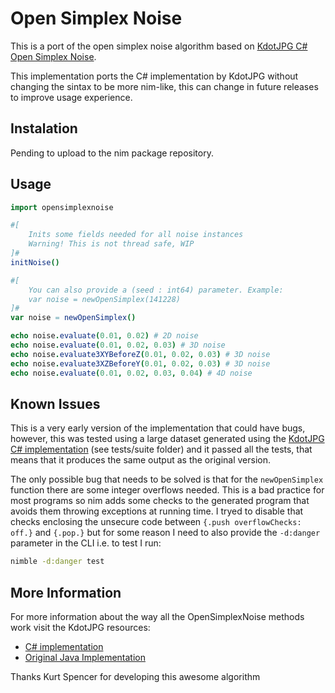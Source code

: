 # Open Simplex Noise

This is a port of the open simplex noise algorithm based on [KdotJPG C# Open Simplex Noise](https://gist.github.com/KdotJPG/f271080228b55056e6da70c73eb3e9b1).

This implementation ports the C# implementation by KdotJPG without changing the sintax to be more nim-like, this can change in future releases to improve usage experience.

## Instalation

Pending to upload to the nim package repository.

## Usage

```nim
import opensimplexnoise

#[
    Inits some fields needed for all noise instances
    Warning! This is not thread safe, WIP
]#
initNoise()

#[
    You can also provide a (seed : int64) parameter. Example:
    var noise = newOpenSimplex(141228)
]#
var noise = newOpenSimplex()

echo noise.evaluate(0.01, 0.02) # 2D noise
echo noise.evaluate(0.01, 0.02, 0.03) # 3D noise
echo noise.evaluate3XYBeforeZ(0.01, 0.02, 0.03) # 3D noise
echo noise.evaluate3XZBeforeY(0.01, 0.02, 0.03) # 3D noise
echo noise.evaluate(0.01, 0.02, 0.03, 0.04) # 4D noise
```

## Known Issues

This is a very early version of the implementation that could have bugs, however, this was tested using a large dataset generated using the [KdotJPG C# implementation](https://gist.github.com/KdotJPG/f271080228b55056e6da70c73eb3e9b1) (see tests/suite folder) and it passed all the tests, that means that it produces the same output as the original version.

The only possible bug that needs to be solved is that for the `newOpenSimplex` function there are some integer overflows needed. This is a bad practice for most programs so nim adds some checks to the generated program that avoids them throwing exceptions at running time. I tryed to disable that checks enclosing the unsecure code between `{.push overflowChecks: off.}` and `{.pop.}` but for some reason I need to also provide the `-d:danger` parameter in the CLI i.e. to test I run:

```bash
nimble -d:danger test
```

## More Information

For more information about the way all the OpenSimplexNoise methods work visit the KdotJPG resources:

* [C# implementation](https://gist.github.com/KdotJPG/f271080228b55056e6da70c73eb3e9b1)
* [Original Java Implementation](https://gist.github.com/KdotJPG/b1270127455a94ac5d19)

Thanks Kurt Spencer for developing this awesome algorithm
